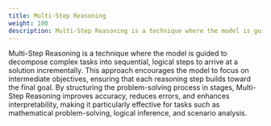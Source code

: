 ```yaml
---
title: Multi-Step Reasoning
weight: 100
description: Multi-Step Reasoning is a technique where the model is guided to decompose complex tasks into sequential, logical steps to arrive at a solution incrementally.
---
```

Multi-Step Reasoning is a technique where the model is guided to decompose complex tasks into sequential, logical steps to arrive at a solution incrementally. This approach encourages the model to focus on intermediate objectives, ensuring that each reasoning step builds toward the final goal. By structuring the problem-solving process in stages, Multi-Step Reasoning improves accuracy, reduces errors, and enhances interpretability, making it particularly effective for tasks such as mathematical problem-solving, logical inference, and scenario analysis.
<!-- more -- >

Here are three detailed examples of **Multi-Step Reasoning** in prompt engineering, ranging from simple to advanced and complex:

---

### 1. **Simple Example: Arithmetic Problem**
   - **Task**: Solve a multi-step math problem.
   - **Prompt**:
     ```
     Question: A store sells apples for $2 each and bananas for $1 each. If you buy 3 apples and 5 bananas, how much do you spend in total?

     Let's think step by step:
     Step 1: Calculate the cost of apples.
     Step 2: Calculate the cost of bananas.
     Step 3: Add the two amounts to get the total cost.
     ```
   - **Output**:
     ```
     Step 1: The cost of apples is 3 × $2 = $6.
     Step 2: The cost of bananas is 5 × $1 = $5.
     Step 3: The total cost is $6 + $5 = $11.
     Final Answer: You spend $11 in total.
     ```
   - **Explanation**: By breaking the problem into smaller steps (cost of apples, cost of bananas, total), the AI ensures accuracy and clarity in solving the problem.

---

### 2. **Intermediate Example: Logical Deduction**
   - **Task**: Solve a riddle using logical reasoning.
   - **Prompt**:
     ```
     Question: A man looks at a painting and says, "Brothers and sisters I have none, but that man's father is my father's son." Who is the man in the painting?

     Let's think step by step:
     Step 1: Identify who "my father's son" refers to.
     Step 2: Determine who "that man's father" is based on this information.
     Step 3: Conclude the relationship between the speaker and the man in the painting.
     ```
   - **Output**:
     ```
     Step 1: "My father's son" refers to the speaker himself since he has no brothers or sisters.
     Step 2: "That man's father" must therefore be the speaker.
     Step 3: If the speaker is "that man's father," then the man in the painting is his son.
     Final Answer: The man in the painting is his son.
     ```
   - **Explanation**: The prompt guides the AI through logical steps, ensuring it correctly interprets relationships and avoids confusion.

---

### 3. **Advanced Example: Policy Evaluation**
   - **Task**: Analyze a policy's impact using multi-step reasoning.
   - **Prompt**:
     ```
     Question: Evaluate the potential economic and environmental impacts of implementing a carbon tax.

     Let's think step by step:
     Step 1: Explain how a carbon tax affects businesses and consumers economically.
     Step 2: Assess how these economic changes influence carbon emissions and environmental outcomes.
     Step 3: Discuss potential trade-offs or unintended consequences of implementing a carbon tax.
     ```
   - **Output**:
     ```
     Step 1: A carbon tax increases costs for businesses that rely on fossil fuels, incentivizing them to adopt cleaner technologies. Consumers may face higher prices for goods and services, reducing disposable income but encouraging energy efficiency.

     Step 2: By making fossil fuels more expensive, carbon emissions are likely to decrease as businesses and consumers shift toward renewable energy sources. This can lead to improved air quality and reduced climate change impacts.

     Step 3: Trade-offs include potential economic slowdowns in industries heavily reliant on fossil fuels. Additionally, low-income households may bear a disproportionate burden due to higher energy costs unless offset measures like rebates are implemented.

     Final Answer: A carbon tax can reduce emissions and improve environmental outcomes but requires careful design to mitigate economic inequities and unintended consequences.
     ```
   - **Explanation**: The AI evaluates economic and environmental impacts systematically, ensuring a balanced analysis by addressing both benefits and trade-offs.

---

### Summary
1. The **simple example** solves an arithmetic problem by breaking it into clear steps for calculation.
2. The **intermediate example** demonstrates logical reasoning to solve a riddle with relational analysis.
3. The **advanced example** evaluates a complex policy issue by systematically analyzing economic, environmental, and social factors.

These examples showcase how multi-step reasoning enables AI to tackle tasks ranging from straightforward calculations to intricate analyses by guiding it through structured steps.

## Citations
- [1] https://www.lakera.ai/blog/prompt-engineering-guide
- [2] https://learnprompting.org/docs/advanced/thought_generation/complexity_based_prompting
- [3] https://www.promptingguide.ai/techniques/art
- [4] https://www.aporia.com/learn/prompt-engineering/
- [5] https://www.prompthub.us/blog/prompt-engineering-with-reasoning-models
- [6] https://www.linkedin.com/pulse/advanced-prompt-engineering-techniques-art-multi-step-hammad-abbasi-bulqf